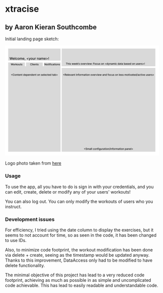 # xtracise
## by Aaron Kieran Southcombe

Initial landing page sketch:

![Sketch](Sketch1.png)

Logo photo taken from [here](https://www.publicdomainpictures.net/en/view-image.php?image=487289&picture=fitness-and-gym-logo)

### Usage

To use the app, all you have to do is sign in with your credentials, and you can edit, create, delete or modify any of your users' workouts!

You can also log out. You can only modify the workouts of users who you instruct.

### Development issues

For efficiency, I tried using the date column to display the exercises, but it seems to not account for time, so as seen in the code, it has been changed to use IDs.

Also, to minimize code footprint, the workout modification has been done via delete + create, seeing as the timestamp would be updated anyway. Thanks to this improvement, DataAccess only had to be modified to have delete functionality.

The minimal objective of this project has lead to a very reduced code footprint, achieving as much as possible in as simple and uncomplicated code achievable. This has lead to easily readable and understandable code.
